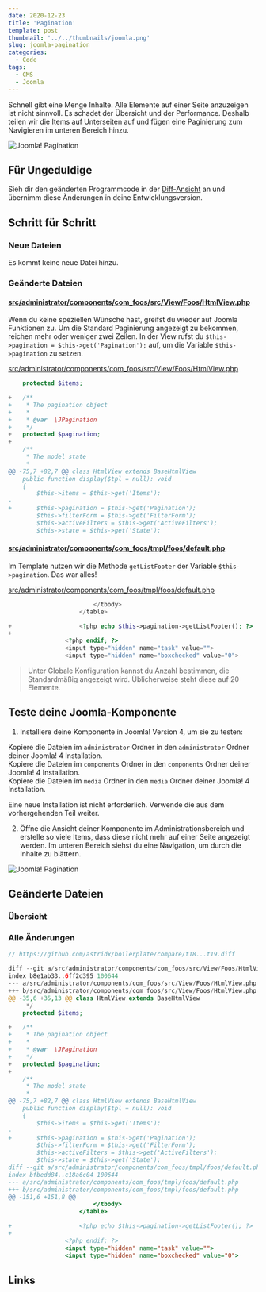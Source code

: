 ```yaml
---
date: 2020-12-23
title: 'Pagination'
template: post
thumbnail: '../../thumbnails/joomla.png'
slug: joomla-pagination
categories:
  - Code
tags:
  - CMS
  - Joomla
---
```


Schnell gibt eine Menge Inhalte. Alle Elemente auf einer Seite anzuzeigen ist nicht sinnvoll. Es schadet der Übersicht und der Performance. Deshalb teilen wir die Items auf Unterseiten auf und fügen eine Paginierung zum Navigieren im unteren Bereich hinzu.

![Joomla! Pagination](/images/j4x23x1.png)

## Für Ungeduldige

Sieh dir den geänderten Programmcode in der [Diff-Ansicht](https://github.com/astridx/boilerplate/compare/t18...t19) an und übernimm diese Änderungen in deine Entwicklungsversion.

## Schritt für Schritt

### Neue Dateien

Es kommt keine neue Datei hinzu.

### Geänderte Dateien

#### [src/administrator/components/com_foos/src/View/Foos/HtmlView.php](https://github.com/astridx/boilerplate/compare/t18...t19#diff-8e3d37bbd99544f976bf8fd323eb5250)

Wenn du keine speziellen Wünsche hast, greifst du wieder auf Joomla Funktionen zu. Um die Standard Paginierung angezeigt zu bekommen, reichen mehr oder weniger zwei Zeilen. In der View rufst du
`$this->pagination = $this->get('Pagination');` auf, um die Variable `$this->pagination` zu setzen.

[src/administrator/components/com_foos/src/View/Foos/HtmlView.php](https://github.com/astridx/boilerplate/blob/23dfac84a81f5e050ba474e80f04a8ddf19c4658/src/administrator/components/com_foos/src/View/Foos/HtmlView.php)

```php {diff}
 	protected $items;

+	/**
+	 * The pagination object
+	 *
+	 * @var  \JPagination
+	 */
+	protected $pagination;
+
 	/**
 	 * The model state
 	 *
@@ -75,7 +82,7 @@ class HtmlView extends BaseHtmlView
 	public function display($tpl = null): void
 	{
 		$this->items = $this->get('Items');
-
+		$this->pagination = $this->get('Pagination');
 		$this->filterForm = $this->get('FilterForm');
 		$this->activeFilters = $this->get('ActiveFilters');
 		$this->state = $this->get('State');

```

#### [src/administrator/components/com_foos/tmpl/foos/default.php](https://github.com/astridx/boilerplate/compare/t18...t19#diff-3186af99ea4e3321b497b86fcd1cd757)

Im Template nutzen wir die Methode `getListFooter` der Variable `$this->pagination`. Das war alles!

[src/administrator/components/com_foos/tmpl/foos/default.php](https://github.com/astridx/boilerplate/blob/23dfac84a81f5e050ba474e80f04a8ddf19c4658/src/administrator/components/com_foos/tmpl/foos/default.php)

```php {diff}
 						</tbody>
 					</table>

+					<?php echo $this->pagination->getListFooter(); ?>
+
 				<?php endif; ?>
 				<input type="hidden" name="task" value="">
 				<input type="hidden" name="boxchecked" value="0">

```

> Unter Globale Konfiguration kannst du Anzahl bestimmen, die Standardmäßig angezeigt wird. Üblicherweise steht diese auf 20 Elemente.

## Teste deine Joomla-Komponente

1. Installiere deine Komponente in Joomla! Version 4, um sie zu testen:

Kopiere die Dateien im `administrator` Ordner in den `administrator` Ordner deiner Joomla! 4 Installation.  
Kopiere die Dateien im `components` Ordner in den `components` Ordner deiner Joomla! 4 Installation.  
Kopiere die Dateien im `media` Ordner in den `media` Ordner deiner Joomla! 4 Installation.

Eine neue Installation ist nicht erforderlich. Verwende die aus dem vorhergehenden Teil weiter.

2. Öffne die Ansicht deiner Komponente im Administrationsbereich und erstelle so viele Items, dass diese nicht mehr auf einer Seite angezeigt werden. Im unteren Bereich siehst du eine Navigation, um durch die Inhalte zu blättern.

![Joomla! Pagination](/images/j4x23x1.png)

## Geänderte Dateien

### Übersicht

### Alle Änderungen

```php {diff}
// https://github.com/astridx/boilerplate/compare/t18...t19.diff

diff --git a/src/administrator/components/com_foos/src/View/Foos/HtmlView.php b/src/administrator/components/com_foos/src/View/Foos/HtmlView.php
index b8e1ab33..6ff2d395 100644
--- a/src/administrator/components/com_foos/src/View/Foos/HtmlView.php
+++ b/src/administrator/components/com_foos/src/View/Foos/HtmlView.php
@@ -35,6 +35,13 @@ class HtmlView extends BaseHtmlView
 	 */
 	protected $items;

+	/**
+	 * The pagination object
+	 *
+	 * @var  \JPagination
+	 */
+	protected $pagination;
+
 	/**
 	 * The model state
 	 *
@@ -75,7 +82,7 @@ class HtmlView extends BaseHtmlView
 	public function display($tpl = null): void
 	{
 		$this->items = $this->get('Items');
-
+		$this->pagination = $this->get('Pagination');
 		$this->filterForm = $this->get('FilterForm');
 		$this->activeFilters = $this->get('ActiveFilters');
 		$this->state = $this->get('State');
diff --git a/src/administrator/components/com_foos/tmpl/foos/default.php b/src/administrator/components/com_foos/tmpl/foos/default.php
index bfbedd84..c18a6c04 100644
--- a/src/administrator/components/com_foos/tmpl/foos/default.php
+++ b/src/administrator/components/com_foos/tmpl/foos/default.php
@@ -151,6 +151,8 @@
 						</tbody>
 					</table>

+					<?php echo $this->pagination->getListFooter(); ?>
+
 				<?php endif; ?>
 				<input type="hidden" name="task" value="">
 				<input type="hidden" name="boxchecked" value="0">

```

## Links

